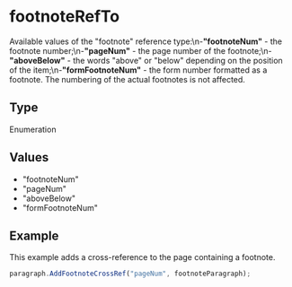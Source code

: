 # footnoteRefTo

Available values of the "footnote" reference type:\n-**"footnoteNum"** - the footnote number;\n-**"pageNum"** - the page number of the footnote;\n-**"aboveBelow"** - the words "above" or "below" depending on the position of the item;\n-**"formFootnoteNum"** - the form number formatted as a footnote. The numbering of the actual footnotes is not affected.

## Type

Enumeration

## Values

- "footnoteNum"
- "pageNum"
- "aboveBelow"
- "formFootnoteNum"


## Example

This example adds a cross-reference to the page containing a footnote.

```javascript editor-pptx
paragraph.AddFootnoteCrossRef("pageNum", footnoteParagraph);
```
